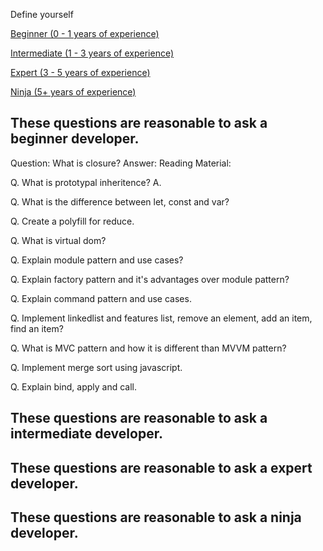 Define yourself

[Beginner (0 - 1 years of experience)]()

[Intermediate (1 - 3 years of experience)]()

[Expert (3 - 5 years of experience)]()

[Ninja (5+ years of experience)]()




## These questions are reasonable to ask a beginner developer.

Question: What is closure?
Answer: 
Reading Material: 

 Q. What is prototypal inheritence? 
 A. 

 Q. What is the difference between let, const and var? 

 Q. Create a polyfill for reduce.

 Q. What is virtual dom? 

 Q. Explain module pattern and use cases? 

 Q. Explain factory pattern and it's advantages over module pattern?

 Q. Explain command pattern and use cases.

 Q. Implement linkedlist and features list, remove an element, add an item, find an item? 

 Q. What is MVC pattern and how it is different than MVVM pattern? 

 Q. Implement merge sort using javascript. 

 Q. Explain bind, apply and call.
 
 
 ## These questions are reasonable to ask a intermediate developer.
 
 ## These questions are reasonable to ask a expert developer.
 
 ## These questions are reasonable to ask a ninja developer.



